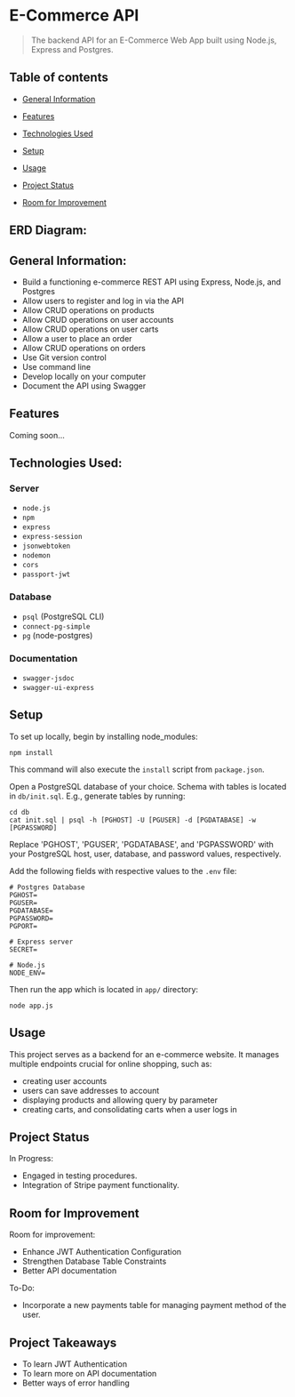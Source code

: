 # E-Commerce API

> The backend API for an E-Commerce Web App built using Node.js, Express and Postgres.

## Table of contents
* [General Information](#general-information)

* [Features](#features)

* [Technologies Used](#technologies-used)

* [Setup](#setup)

* [Usage](#usage)

* [Project Status](#project-status)

* [Room for Improvement](#room-for-improvement)


## ERD Diagram:


## General Information:
- Build a functioning e-commerce REST API using Express, Node.js, and Postgres
- Allow users to register and log in via the API
- Allow CRUD operations on products
- Allow CRUD operations on user accounts
- Allow CRUD operations on user carts
- Allow a user to place an order
- Allow CRUD operations on orders
- Use Git version control
- Use command line
- Develop locally on your computer
- Document the API using Swagger

## Features
Coming soon…

## Technologies Used:
### Server
- `node.js` 
- `npm`
- `express`
- `express-session`
- `jsonwebtoken`
- `nodemon`
- `cors`
- `passport-jwt`

### Database
- `psql` (PostgreSQL CLI)
- `connect-pg-simple`
- `pg` (node-postgres)

### Documentation
- `swagger-jsdoc`
- `swagger-ui-express`

## Setup
To set up locally, begin by installing node_modules:

```
npm install
```

This command will also execute the `install` script from `package.json`.

Open a PostgreSQL database of your choice. Schema with tables is located in `db/init.sql`. E.g., generate tables by running:

```
cd db
cat init.sql | psql -h [PGHOST] -U [PGUSER] -d [PGDATABASE] -w [PGPASSWORD]
```

Replace 'PGHOST', 'PGUSER', 'PGDATABASE', and 'PGPASSWORD' with your PostgreSQL host, user, database, and password values, respectively.

Add the following fields with respective values to the `.env` file:
  
```
# Postgres Database
PGHOST=
PGUSER=
PGDATABASE=
PGPASSWORD=
PGPORT=
  
# Express server
SECRET=

# Node.js
NODE_ENV=
```

Then run the app which is located in `app/` directory:

```
node app.js
```

## Usage
This project serves as a backend for an e-commerce website.
It manages multiple endpoints crucial for online shopping, such as:
- creating user accounts
- users can save addresses to account
- displaying products and allowing query by parameter
- creating carts, and consolidating carts when a user logs in

## Project Status
In Progress: 
- Engaged in testing procedures.
- Integration of Stripe payment functionality.

## Room for Improvement
Room for improvement:
- Enhance JWT Authentication Configuration
- Strengthen Database Table Constraints
- Better API documentation

To-Do:
- Incorporate a new payments table for managing payment method of the user.

## Project Takeaways
- To learn JWT Authentication
- To learn more on API documentation
- Better ways of error handling
